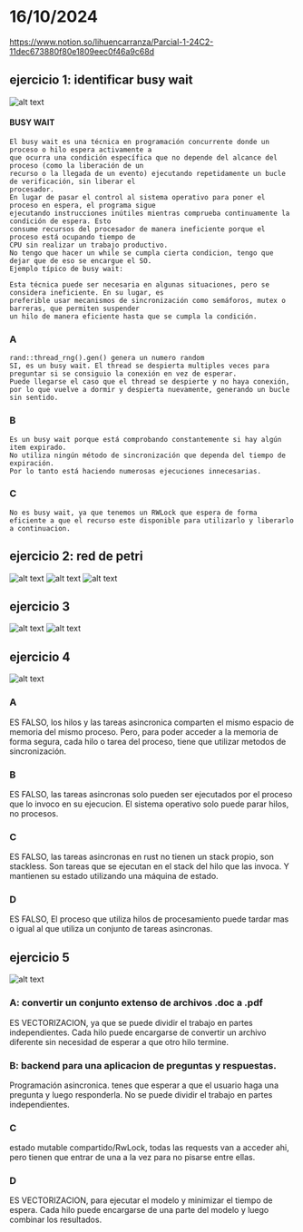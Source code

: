 # 16/10/2024
https://www.notion.so/lihuencarranza/Parcial-1-24C2-11dec673880f80e1809eec0f46a9c68d
## ejercicio 1: identificar busy wait
![alt text](/fotos_parcial1_2c2024/image-1.png)
#### BUSY WAIT
    El busy wait es una técnica en programación concurrente donde un proceso o hilo espera activamente a
    que ocurra una condición específica que no depende del alcance del proceso (como la liberación de un
    recurso o la llegada de un evento) ejecutando repetidamente un bucle de verificación, sin liberar el
    procesador.
    En lugar de pasar el control al sistema operativo para poner el proceso en espera, el programa sigue
    ejecutando instrucciones inútiles mientras comprueba continuamente la condición de espera. Esto
    consume recursos del procesador de manera ineficiente porque el proceso está ocupando tiempo de
    CPU sin realizar un trabajo productivo.
    No tengo que hacer un while se cumpla cierta condicion, tengo que dejar que de eso se encargue el SO.
    Ejemplo típico de busy wait:

    Esta técnica puede ser necesaria en algunas situaciones, pero se considera ineficiente. En su lugar, es
    preferible usar mecanismos de sincronización como semáforos, mutex o barreras, que permiten suspender
    un hilo de manera eficiente hasta que se cumpla la condición.
### A
    rand::thread_rng().gen() genera un numero random
    SI, es un busy wait. El thread se despierta multiples veces para preguntar si se consiguio la conexión en vez de esperar. 
    Puede llegarse el caso que el thread se despierte y no haya conexión, por lo que vuelve a dormir y despierta nuevamente, generando un bucle sin sentido.

### B
    
    Es un busy wait porque está comprobando constantemente si hay algún item expirado. 
    No utiliza ningún método de sincronización que dependa del tiempo de expiración.
    Por lo tanto está haciendo numerosas ejecuciones innecesarias.

### C
    No es busy wait, ya que tenemos un RWLock que espera de forma eficiente a que el recurso este disponible para utilizarlo y liberarlo a continuacion.

## ejercicio 2: red de petri
![alt text](/fotos_parcial1_2c2024/image-2.png)
![alt text](/fotos_parcial1_2c2024/image_petri_sin_preferencia.png)
![alt text](/fotos_parcial1_2c2024/image_petri_con_preferencia.png)
## ejercicio 3
![alt text](/fotos_parcial1_2c2024/image-3.png)
![alt text](/fotos_parcial1_2c2024/image_actores.png)
## ejercicio 4
![alt text](/fotos_parcial1_2c2024/image-4.png)
### A
ES FALSO, los hilos y las tareas asincronica comparten el mismo espacio de memoria del mismo proceso. Pero, para poder acceder a la memoria de forma segura, cada hilo o tarea del proceso, tiene que utilizar metodos de sincronización.

### B
ES FALSO, las tareas asincronas solo pueden ser ejecutados por el proceso que lo invoco en su ejecucion. El sistema operativo solo puede parar hilos, no procesos.
### C
ES FALSO, las tareas asincronas en rust no tienen un stack propio, son stackless. Son tareas que se ejecutan en el stack del hilo que las invoca. Y mantienen su estado utilizando una máquina de estado.
### D
ES FALSO, El proceso que utiliza hilos de procesamiento puede tardar mas o igual al que utiliza un conjunto de tareas asincronas.
## ejercicio 5
![alt text](/fotos_parcial1_2c2024/image-5.png)
### A: convertir un conjunto extenso de archivos .doc a .pdf
ES VECTORIZACION, ya que se puede dividir el trabajo en partes independientes. Cada hilo puede encargarse de convertir un archivo diferente sin necesidad de esperar a que otro hilo termine.
### B: backend para una aplicacion de preguntas y respuestas.
Programación asincronica. tenes que esperar a que el usuario haga una pregunta y luego responderla. No se puede dividir el trabajo en partes independientes.
### C
estado mutable compartido/RwLock, todas las requests van a acceder ahi, pero tienen que entrar de una a la vez para no pisarse entre ellas. 
### D
ES VECTORIZACION, para ejecutar el modelo y minimizar el tiempo de espera. Cada hilo puede encargarse de una parte del modelo y luego combinar los resultados. 